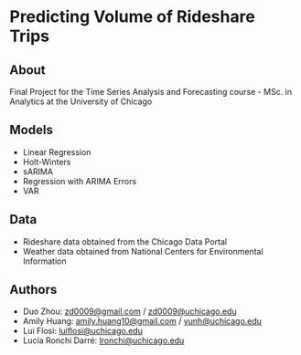 # Predicting Volume of Rideshare Trips

## About

Final Project for the Time Series Analysis and Forecasting course - MSc. in Analytics at the University of Chicago

## Models

- Linear Regression
- Holt-Winters
- sARIMA
- Regression with ARIMA Errors
- VAR

## Data

- Rideshare data obtained from the Chicago Data Portal
- Weather data obtained from National Centers for Environmental Information

## Authors

- Duo Zhou: zd0009@gmail.com / zd0009@uchicago.edu <br>
- Amily Huang: amily.huang10@gmail.com / yunh@uchicago.edu <br>
- Lui Flosi: luiflosi@uchicago.edu <br>
- Lucía Ronchi Darré: lronchi@uchicago.edu <br>
